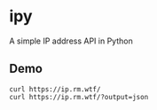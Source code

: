# ipy
A simple IP address API in Python

## Demo
```curl https://ip.rm.wtf/```  
```curl https://ip.rm.wtf/?output=json```
